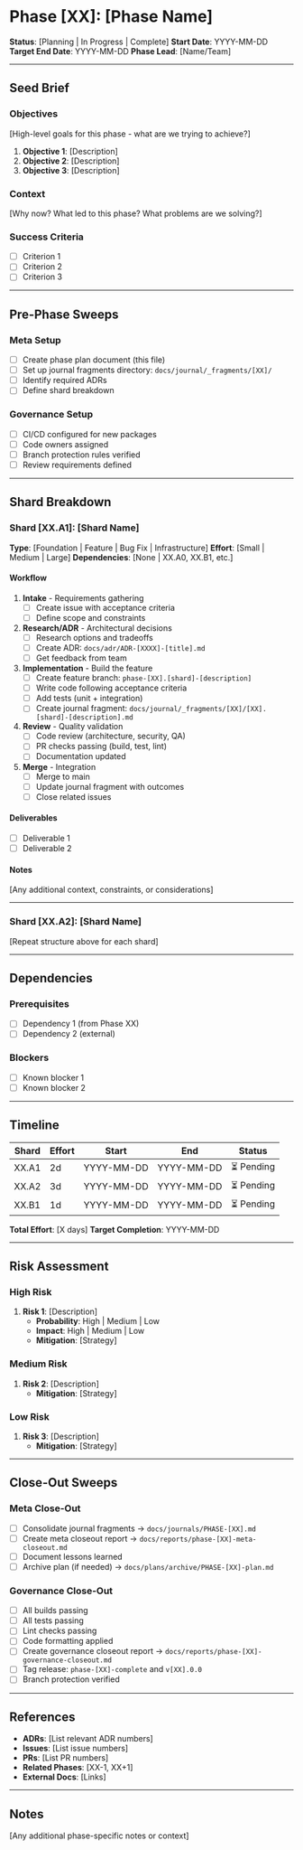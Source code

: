 # Phase [XX]: [Phase Name]

**Status**: [Planning | In Progress | Complete]
**Start Date**: YYYY-MM-DD
**Target End Date**: YYYY-MM-DD
**Phase Lead**: [Name/Team]

---

## Seed Brief

### Objectives

[High-level goals for this phase - what are we trying to achieve?]

1. **Objective 1**: [Description]
2. **Objective 2**: [Description]
3. **Objective 3**: [Description]

### Context

[Why now? What led to this phase? What problems are we solving?]

### Success Criteria

- [ ] Criterion 1
- [ ] Criterion 2
- [ ] Criterion 3

---

## Pre-Phase Sweeps

### Meta Setup

- [ ] Create phase plan document (this file)
- [ ] Set up journal fragments directory: `docs/journal/_fragments/[XX]/`
- [ ] Identify required ADRs
- [ ] Define shard breakdown

### Governance Setup

- [ ] CI/CD configured for new packages
- [ ] Code owners assigned
- [ ] Branch protection rules verified
- [ ] Review requirements defined

---

## Shard Breakdown

### Shard [XX.A1]: [Shard Name]

**Type**: [Foundation | Feature | Bug Fix | Infrastructure]
**Effort**: [Small | Medium | Large]
**Dependencies**: [None | XX.A0, XX.B1, etc.]

#### Workflow

1. **Intake** - Requirements gathering
   - [ ] Create issue with acceptance criteria
   - [ ] Define scope and constraints

2. **Research/ADR** - Architectural decisions
   - [ ] Research options and tradeoffs
   - [ ] Create ADR: `docs/adr/ADR-[XXXX]-[title].md`
   - [ ] Get feedback from team

3. **Implementation** - Build the feature
   - [ ] Create feature branch: `phase-[XX].[shard]-[description]`
   - [ ] Write code following acceptance criteria
   - [ ] Add tests (unit + integration)
   - [ ] Create journal fragment: `docs/journal/_fragments/[XX]/[XX].[shard]-[description].md`

4. **Review** - Quality validation
   - [ ] Code review (architecture, security, QA)
   - [ ] PR checks passing (build, test, lint)
   - [ ] Documentation updated

5. **Merge** - Integration
   - [ ] Merge to main
   - [ ] Update journal fragment with outcomes
   - [ ] Close related issues

#### Deliverables

- [ ] Deliverable 1
- [ ] Deliverable 2

#### Notes

[Any additional context, constraints, or considerations]

---

### Shard [XX.A2]: [Shard Name]

[Repeat structure above for each shard]

---

## Dependencies

### Prerequisites

- [ ] Dependency 1 (from Phase XX)
- [ ] Dependency 2 (external)

### Blockers

- [ ] Known blocker 1
- [ ] Known blocker 2

---

## Timeline

| Shard | Effort | Start | End | Status |
|-------|--------|-------|-----|--------|
| XX.A1 | 2d | YYYY-MM-DD | YYYY-MM-DD | ⏳ Pending |
| XX.A2 | 3d | YYYY-MM-DD | YYYY-MM-DD | ⏳ Pending |
| XX.B1 | 1d | YYYY-MM-DD | YYYY-MM-DD | ⏳ Pending |

**Total Effort**: [X days]
**Target Completion**: YYYY-MM-DD

---

## Risk Assessment

### High Risk

1. **Risk 1**: [Description]
   - **Probability**: High | Medium | Low
   - **Impact**: High | Medium | Low
   - **Mitigation**: [Strategy]

### Medium Risk

1. **Risk 2**: [Description]
   - **Mitigation**: [Strategy]

### Low Risk

1. **Risk 3**: [Description]
   - **Mitigation**: [Strategy]

---

## Close-Out Sweeps

### Meta Close-Out

- [ ] Consolidate journal fragments → `docs/journals/PHASE-[XX].md`
- [ ] Create meta closeout report → `docs/reports/phase-[XX]-meta-closeout.md`
- [ ] Document lessons learned
- [ ] Archive plan (if needed) → `docs/plans/archive/PHASE-[XX]-plan.md`

### Governance Close-Out

- [ ] All builds passing
- [ ] All tests passing
- [ ] Lint checks passing
- [ ] Code formatting applied
- [ ] Create governance closeout report → `docs/reports/phase-[XX]-governance-closeout.md`
- [ ] Tag release: `phase-[XX]-complete` and `v[XX].0.0`
- [ ] Branch protection verified

---

## References

- **ADRs**: [List relevant ADR numbers]
- **Issues**: [List issue numbers]
- **PRs**: [List PR numbers]
- **Related Phases**: [XX-1, XX+1]
- **External Docs**: [Links]

---

## Notes

[Any additional phase-specific notes or context]
